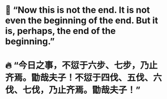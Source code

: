 #  💪 “Now this is not the end. It is not even the beginning of the end. But it is, perhaps, the end of the beginning.”
#  🔥 “今日之事，不愆于六步、七步，乃止齐焉。勖哉夫子！不愆于四伐、五伐、六伐、七伐，乃止齐焉。勖哉夫子！”
